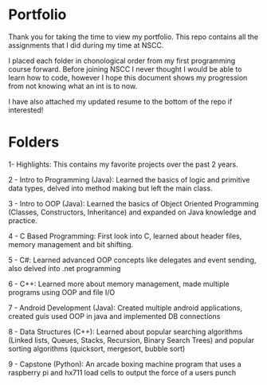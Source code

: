 # Portfolio


Thank you for taking the time to view my portfolio. This repo contains all the assignments that I did during my time at NSCC.

I placed each folder in chonological order from my first programming course forward. Before joining NSCC I never thought I would be able to learn how to code, however I hope this document shows my progression from not knowing what an int is to now.

I have also attached my updated resume to the bottom of the repo if interested!

# Folders

  1- Highlights:
      This contains my favorite projects over the past 2 years.
      
  2 - Intro to Programming (Java):
      Learned the basics of logic and primitive data types, delved into method making but left the main class.
      
  3 - Intro to OOP (Java):
      Learned the basics of Object Oriented Programming (Classes, Constructors, Inheritance)
      and expanded on Java knowledge and practice.

  4 - C Based Programming:
      First look into C, learned about header files, memory management and bit shifting.

  5 - C#:
      Learned advanced OOP concepts like delegates and event sending, also delved into .net programming

  6 - C++:
      Learned more about memory management, made multiple programs using OOP and file I/O

  7 - Android Development (Java): 
      Created multiple android applications, created guis used OOP in java and implemented DB connections

  8 - Data Structures (C++):
      Learned about popular searching algorithms (Linked lists, Queues, Stacks, Recursion, Binary Search Trees) and 
      popular sorting algorithms (quicksort, mergesort, bubble sort)

  9 - Capstone (Python):
      An arcade boxing machine program that uses a raspberry pi and hx711 load cells to output the force of a users punch
      

  
